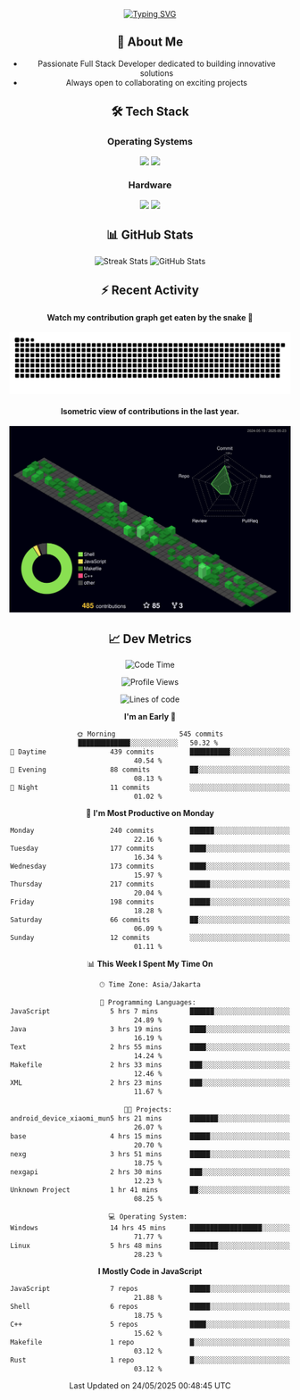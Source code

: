 <div align="center" style="max-width: 900px; margin: auto;">
<a href="https://github.com/thunderkex">
  <img src="https://readme-typing-svg.herokuapp.com?font=Fira+Code&pause=1000&center=true&vCenter=true&width=435&lines=Ha+ha!+I+am+here!;Told+you+a+storm+was+coming!" alt="Typing SVG" />
</a>

## 👋 About Me
- Passionate Full Stack Developer dedicated to building innovative solutions
- Always open to collaborating on exciting projects

## 🛠️ Tech Stack
### Operating Systems
<a href="#"><img src="https://img.shields.io/badge/Linux-FCC624?style=flat&logo=linux&logoColor=black"></a>
<a href="#"><img src="https://img.shields.io/badge/Windows-0078D6?style=flat&logo=windows&logoColor=white"></a>

### Hardware
<a href="#"><img src="https://img.shields.io/badge/Raspberry%20Pi-C51A4A?style=flat&logo=raspberrypi&logoColor=white"></a>
<a href="#"><img src="https://img.shields.io/badge/Arduino-00979D?style=flat&logo=Arduino&logoColor=white"></a>

## 📊 GitHub Stats
<div align="center">
  <img src="https://streak-stats.demolab.com?user=thunderkex&theme=tokyonight-duo&border_radius=20" alt="Streak Stats" />
  <img src="https://github-readme-stats.vercel.app/api?username=thunderkex&show_icons=true&theme=tokyonight&border_radius=20" alt="GitHub Stats" />
</div>

## ⚡ Recent Activity
<h4>Watch my contribution graph get eaten by the snake 🐍</h4>
<img width="600em" alt="thunderkex's Github commit snake" src="https://raw.githubusercontent.com/thunderkex/thunderkex/output/grid-snake-ov.svg" />

<h4>Isometric view of contributions in the last year.</h4>
<a href="./profile-3d-contrib/profile-night-green.svg">
	<img width="600em" src="./profile-3d-contrib/profile-night-green.svg">
</a>

## 📈 Dev Metrics
<!--START_SECTION:waka-->
![Code Time](http://img.shields.io/badge/Code%20Time-1%2C274%20hrs%2029%20mins-blue)

![Profile Views](http://img.shields.io/badge/Profile%20Views-0-blue)

![Lines of code](https://img.shields.io/badge/From%20Hello%20World%20I%27ve%20Written-3.4%20million%20lines%20of%20code-blue)

**I'm an Early 🐤** 

```text
🌞 Morning                545 commits         █████████████░░░░░░░░░░░░   50.32 % 
🌆 Daytime                439 commits         ██████████░░░░░░░░░░░░░░░   40.54 % 
🌃 Evening                88 commits          ██░░░░░░░░░░░░░░░░░░░░░░░   08.13 % 
🌙 Night                  11 commits          ░░░░░░░░░░░░░░░░░░░░░░░░░   01.02 % 
```
📅 **I'm Most Productive on Monday** 

```text
Monday                   240 commits         ██████░░░░░░░░░░░░░░░░░░░   22.16 % 
Tuesday                  177 commits         ████░░░░░░░░░░░░░░░░░░░░░   16.34 % 
Wednesday                173 commits         ████░░░░░░░░░░░░░░░░░░░░░   15.97 % 
Thursday                 217 commits         █████░░░░░░░░░░░░░░░░░░░░   20.04 % 
Friday                   198 commits         █████░░░░░░░░░░░░░░░░░░░░   18.28 % 
Saturday                 66 commits          ██░░░░░░░░░░░░░░░░░░░░░░░   06.09 % 
Sunday                   12 commits          ░░░░░░░░░░░░░░░░░░░░░░░░░   01.11 % 
```


📊 **This Week I Spent My Time On** 

```text
🕑︎ Time Zone: Asia/Jakarta

💬 Programming Languages: 
JavaScript               5 hrs 7 mins        ██████░░░░░░░░░░░░░░░░░░░   24.89 % 
Java                     3 hrs 19 mins       ████░░░░░░░░░░░░░░░░░░░░░   16.19 % 
Text                     2 hrs 55 mins       ████░░░░░░░░░░░░░░░░░░░░░   14.24 % 
Makefile                 2 hrs 33 mins       ███░░░░░░░░░░░░░░░░░░░░░░   12.46 % 
XML                      2 hrs 23 mins       ███░░░░░░░░░░░░░░░░░░░░░░   11.67 % 

🐱‍💻 Projects: 
android_device_xiaomi_mun5 hrs 21 mins       ███████░░░░░░░░░░░░░░░░░░   26.07 % 
base                     4 hrs 15 mins       █████░░░░░░░░░░░░░░░░░░░░   20.70 % 
nexg                     3 hrs 51 mins       █████░░░░░░░░░░░░░░░░░░░░   18.75 % 
nexgapi                  2 hrs 30 mins       ███░░░░░░░░░░░░░░░░░░░░░░   12.23 % 
Unknown Project          1 hr 41 mins        ██░░░░░░░░░░░░░░░░░░░░░░░   08.25 % 

💻 Operating System: 
Windows                  14 hrs 45 mins      ██████████████████░░░░░░░   71.77 % 
Linux                    5 hrs 48 mins       ███████░░░░░░░░░░░░░░░░░░   28.23 % 
```

**I Mostly Code in JavaScript** 

```text
JavaScript               7 repos             █████░░░░░░░░░░░░░░░░░░░░   21.88 % 
Shell                    6 repos             █████░░░░░░░░░░░░░░░░░░░░   18.75 % 
C++                      5 repos             ████░░░░░░░░░░░░░░░░░░░░░   15.62 % 
Makefile                 1 repo              █░░░░░░░░░░░░░░░░░░░░░░░░   03.12 % 
Rust                     1 repo              █░░░░░░░░░░░░░░░░░░░░░░░░   03.12 % 
```




 Last Updated on 24/05/2025 00:48:45 UTC
<!--END_SECTION:waka-->
</div>
